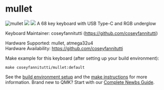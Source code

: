 # mullet

![mullet](https://i.imgur.com/EBOMbhH.jpg)
![](https://i.imgur.com/o40jHFv.png)
![](https://i.imgur.com/pqnOIrT.png)
A 68 key keyboard with USB Type-C and RGB underglow

Keyboard Maintainer: coseyfannitutti (https://github.com/coseyfannitutti)

Hardware Supported: mullet, atmega32u4  
Hardware Availability: https://github.com/coseyfannitutti

Make example for this keyboard (after setting up your build environment):

    make coseyfannitutti/mullet:default

See the [build environment setup](https://docs.qmk.fm/#/getting_started_build_tools) and the [make instructions](https://docs.qmk.fm/#/getting_started_make_guide) for more information. Brand new to QMK? Start with our [Complete Newbs Guide](https://docs.qmk.fm/#/newbs).
